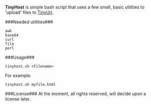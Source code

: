 **TinyHost** is simple bash script that uses a few small, basic utilities to 'upload' files to [TinyUrl][].

###Needed utilities###

    awk
    base64
    curl
    file
    perl

###Usage###

    tinyhost.sh <filename>

For example:

    tinyhost.sh myfile.html

###License###
At the moment, all rights reserved, will decide upon a license later.

[tinyurl]:  http://tinyurl.com
